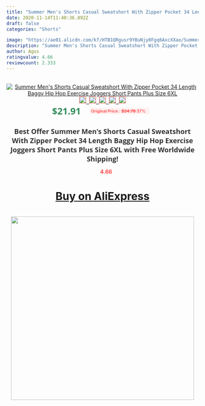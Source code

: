 ```yaml
---
title: "Summer Men's Shorts Casual Sweatshort With Zipper Pocket 34 Length Baggy Hip Hop Exercise Joggers Short Pants Plus Size 6XL"
date: 2020-11-14T11:40:36.892Z
draft: false
categories: "Shorts"

image: "https://ae01.alicdn.com/kf/HTB1QRgusr9YBuNjy0Fgq6AxcXXao/Summer-Men-s-Shorts-Casual-Sweatshort-With-Zipper-Pocket-3-4-Length-Baggy-Hip-Hop-Exercise.jpg"
description: "Summer Men's Shorts Casual Sweatshort With Zipper Pocket 34 Length Baggy Hip Hop Exercise Joggers Short Pants Plus Size 6XL"
author: Agus
ratingvalue: 4.66
reviewcount: 2.333
---
```

<br>
<div style="text-align: center;">
<a href="https://s.click.aliexpress.com/e/_Al0lGv" target="_blank" rel="nofollow noopener noreferrer"><img alt="Summer Men's Shorts Casual Sweatshort With Zipper Pocket 34 Length Baggy Hip Hop Exercise Joggers Short Pants Plus Size 6XL" class="magnifier-image" src="https://ae01.alicdn.com/kf/HTB1QRgusr9YBuNjy0Fgq6AxcXXao/Summer-Men-s-Shorts-Casual-Sweatshort-With-Zipper-Pocket-3-4-Length-Baggy-Hip-Hop-Exercise.jpg_640x640.jpg">
<br>
<img style="border:1px solid salmon" src="https://ae01.alicdn.com/kf/HTB1QRgusr9YBuNjy0Fgq6AxcXXao/Summer-Men-s-Shorts-Casual-Sweatshort-With-Zipper-Pocket-3-4-Length-Baggy-Hip-Hop-Exercise.jpg_120x120.jpg">&nbsp;&nbsp;<img style="border:1px solid salmon" src="https://ae01.alicdn.com/kf/HTB1q2UksA9WBuNjSspeq6yz5VXao/Summer-Men-s-Shorts-Casual-Sweatshort-With-Zipper-Pocket-3-4-Length-Baggy-Hip-Hop-Exercise.jpg_120x120.jpg">&nbsp;&nbsp;<img style="border:1px solid salmon" src="https://ae01.alicdn.com/kf/HTB13JEgsv9TBuNjy1zbq6xpepXaG/Summer-Men-s-Shorts-Casual-Sweatshort-With-Zipper-Pocket-3-4-Length-Baggy-Hip-Hop-Exercise.jpg_120x120.jpg">&nbsp;&nbsp;<img style="border:1px solid salmon" src="https://ae01.alicdn.com/kf/HTB1.zrpgXkoBKNjSZFkq6z4tFXan/Summer-Men-s-Shorts-Casual-Sweatshort-With-Zipper-Pocket-3-4-Length-Baggy-Hip-Hop-Exercise.jpg_120x120.jpg">&nbsp;&nbsp;<img style="border:1px solid salmon" src="https://ae01.alicdn.com/kf/HTB1SziXgmYTBKNjSZKbq6xJ8pXai/Summer-Men-s-Shorts-Casual-Sweatshort-With-Zipper-Pocket-3-4-Length-Baggy-Hip-Hop-Exercise.jpg_120x120.jpg"></a></div><br0>
<div style="text-align: center;"><span style="background-color: white; border: 0px; box-sizing: border-box; color: seagreen; display: inline-block; font-family: &quot;open sans&quot; , &quot;arial&quot; , &quot;helvetica&quot; , sans-serif , &quot;heiti&quot;; font-size: 24px; font-stretch: inherit; font-weight: 700; line-height: inherit; margin: 0px 10px 0px 0px; padding: 0px; vertical-align: middle;">$21.91 </span>
<span style="background: rgb(255 , 241 , 241); border-radius: 3px; border: 0px; box-sizing: border-box; color: #ff4747; display: inline-block; font-family: inherit; font-size: 12px; font-stretch: inherit; font-style: inherit; font-variant: inherit; font-weight: 600; line-height: inherit; margin: 0px; padding: 2px 5px; transform: scale(0.9); vertical-align: middle;">Original Price : <b style="text-decoration: line-through;">$34.78 </b> 37%&nbsp;&nbsp;</span></div>
<h1 style="color: #333333; display: inline-block; font-family: &quot;open sans&quot; , &quot;arial&quot; , &quot;helvetica&quot; , sans-serif , &quot;heiti&quot;; font-size: 18px; font-stretch: inherit; font-weight: 700; text-align: center;">Best Offer Summer Men's Shorts Casual Sweatshort With Zipper Pocket 34 Length Baggy Hip Hop Exercise Joggers Short Pants Plus Size 6XL with Free Worldwide Shipping!</h1>
<div style="color: #ff4747; text-align: center;">
<img src="https://4.bp.blogspot.com/-M0ZcTcb-5uY/XleCXlxnR4I/AAAAAAAAAEc/OrjgMkXV1oMQFaCRZj5HQwOCBcu3w1FegCPcBGAYYCw/s1600/star.png" style="height: 15px;">&nbsp;<b>4.66</b></div>
<div class="button_cont" align="center"><a class="buynow_a" href="https://s.click.aliexpress.com/e/_Al0lGv" target="_blank" rel="nofollow noopener noreferrer"><H1>Buy on AliExpress</H1></a></div><br>
<div class="separator" style="clear: both; text-align: center;">
<img src="https://lh3.googleusercontent.com/-pTy5HemUv9M/XlePHvY0dAI/AAAAAAAAAE4/0nX5iRUoIWY8eMW9Dpxeirr157OZliDIgCLcBGAsYHQ/s1600/badge.gif" width="480">
</div>
